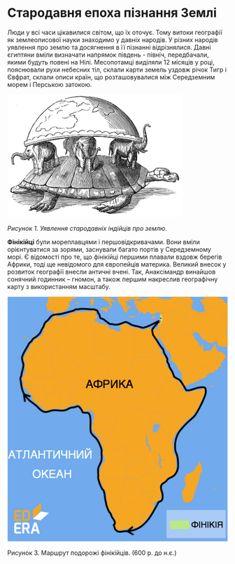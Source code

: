 # Cтародавня епоха пізнання Землі

Люди у всі часи цікавилися світом, що їх оточує. Тому витоки географії як землеописової науки знаходимо у давніх народів. У різних народів уявлення про землю та досягнення в її пізнанні відрізнялися. Давні єгиптяни вміли визначати напрямок південь - північ, передбачали, якими будуть повені на Нілі. Месопотамці виділяли 12 місяців у році, пояснювали рухи небесних тіл, склали карти земель уздовж річок Тигр і  Євфрат, склали описи країн, що розташовувалися між Середземним морем і Перською затокою.

<div class="image">
<img src="1pic.jpg" width="400px"/>
<p><i>Рисунок 1. Уявлення стародавніх індійців про землю.</i></p>
</div>

**Фінікійці** були мореплавцями і першовідкривачами. Вони вміли орієнтуватися за зорями, заснували багато портів у Середземному морі. Є відомості про те, що фінікійці першими плавали вздовж берегів Африки, тоді ще невідомого для європейців материка.
Великий внесок у розвиток географії внесли античні вчені. Так, Анаксімандр винайшов сонячний годинник – гномон, а також першим накреслив географічну карту з використанням масштабу.

![Маршрут фінікійців](finik.jpg)

Рисунок 3. Маршрут подорожі фінікійців. (600 р. до н.є.)


